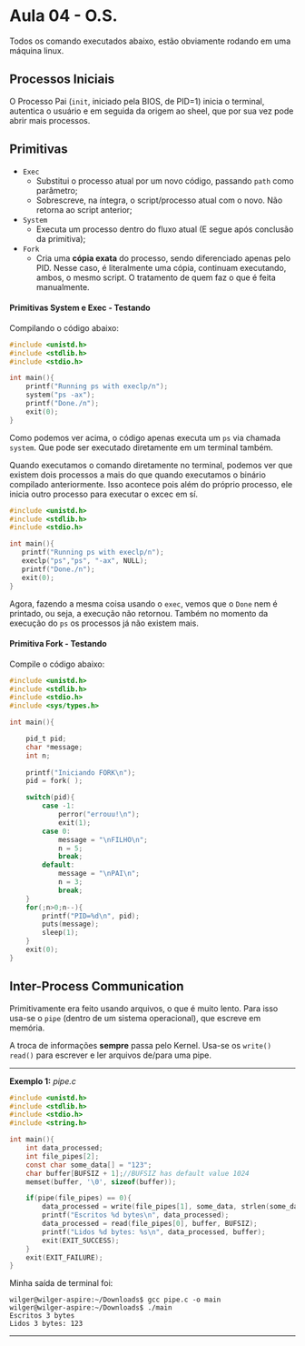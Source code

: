# Aula 04 - O.S.
Todos os comando executados abaixo, estão obviamente rodando em uma máquina linux.

## Processos Iniciais
O Processo Pai (`init`, iniciado pela BIOS, de PID=1) inicia o terminal, autentica o usuário e em seguida da origem ao sheel, que por sua vez pode abrir mais processos. <!-- Isso é uma base, pelo visto !-->

## Primitivas
- `Exec`
	- Substitui o processo atual por um novo código, passando `path` como parâmetro;
	- Sobrescreve, na íntegra, o script/processo atual com o novo. Não retorna ao script anterior;
- `System`
	- Executa um processo dentro do fluxo atual (E segue após conclusão da primitiva);
- `Fork`
	- Cria uma **cópia exata** do processo, sendo diferenciado apenas pelo PID. Nesse caso, é literalmente uma cópia, continuam executando, ambos, o mesmo script. O tratamento de quem faz o que é feita manualmente.


#### Primitivas System e Exec - Testando

Compilando o código abaixo:
```c
#include <unistd.h>
#include <stdlib.h>
#include <stdio.h>

int main(){
	printf("Running ps with execlp/n");
	system("ps -ax");
	printf("Done./n");
	exit(0);
}
```

Como podemos ver acima, o código apenas executa um `ps` via chamada `system`.
Que pode ser executado diretamente em um terminal também.

Quando executamos o comando diretamente no terminal, podemos ver que existem dois processos a mais do que quando executamos o binário compilado anteriormente. Isso acontece pois além do próprio processo, ele inicia outro processo para executar o excec em sí.

 ```c
#include <unistd.h>
#include <stdlib.h>
#include <stdio.h>

int main(){
	printf("Running ps with execlp/n");
	execlp("ps","ps", "-ax", NULL);
	printf("Done./n");
	exit(0);
}
 ```

Agora, fazendo a mesma coisa usando o `exec`, vemos que o `Done` nem é printado, ou seja, a execução não retornou. Também no momento da execução do `ps` os processos já não existem mais.

#### Primitiva Fork - Testando

Compile o código abaixo:
```c
#include <unistd.h>
#include <stdlib.h>
#include <stdio.h>
#include <sys/types.h>

int main(){

	pid_t pid;
	char *message;
	int n;
	
	printf("Iniciando FORK\n");
	pid = fork( );

	switch(pid){
		case -1:
			perror("errouu!\n");
			exit(1);
		case 0:
			message = "\nFILHO\n";
			n = 5;
			break;
		default:
			message = "\nPAI\n";
			n = 3;
			break;
	}
	for(;n>0;n--){
		printf("PID=%d\n", pid);
		puts(message);
		sleep(1);
	}
	exit(0);
}
```


## Inter-Process Communication

Primitivamente era feito usando arquivos, o que é muito lento.
Para isso usa-se o `pipe` (dentro de um sistema operacional), que escreve em memória. <!-- Equivalente ao socket em redes !-->

A troca de informações **sempre** passa pelo Kernel. Usa-se os `write()` `read()` para escrever e ler arquivos de/para uma pipe.

******

**Exemplo 1:** *pipe.c*

```c
#include <unistd.h>
#include <stdlib.h>
#include <stdio.h>
#include <string.h>

int main(){
	int data_processed;
	int file_pipes[2];
	const char some_data[] = "123";
	char buffer[BUFSIZ + 1];//BUFSIZ has default value 1024
	memset(buffer, '\0', sizeof(buffer));

	if(pipe(file_pipes) == 0){
		data_processed = write(file_pipes[1], some_data, strlen(some_data));
		printf("Escritos %d bytes\n", data_processed);
		data_processed = read(file_pipes[0], buffer, BUFSIZ);
		printf("Lidos %d bytes: %s\n", data_processed, buffer);
		exit(EXIT_SUCCESS);
	}
	exit(EXIT_FAILURE);
}
```
Minha saída de terminal foi:
```console
wilger@wilger-aspire:~/Downloads$ gcc pipe.c -o main
wilger@wilger-aspire:~/Downloads$ ./main
Escritos 3 bytes
Lidos 3 bytes: 123
```

******

